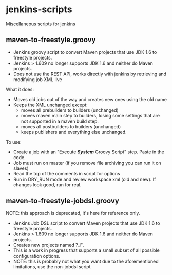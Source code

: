 # jenkins-scripts

Miscellaneous scripts for jenkins


maven-to-freestyle.groovy
-----------------------
* Jenkins groovy script to convert Maven projects that use JDK 1.6 to freestyle projects. 
* Jenkins > 1.609 no longer supports JDK 1.6 and neither do Maven projects. 
* Does not use the REST API, works directly with jenkins by retrieving and modifying job XML live

What it does:
* Moves old jobs out of the way and creates new ones using the old name
* Keeps the XML unchanged except:
  * moves all prebuilders to builders (unchanged)
  * moves maven main step to builders, losing some settings that are not supported in a maven build step.
  * moves all postbuilders to builders (unchanged)
  * keeps publishers and everything else unchanged.

To use:

* Create a job with an "Execute ***System*** Groovy Script" step.  Paste in the code.
* Job must run on master (if you remove file archiving you can run it on slaves)
* Read the top of the comments in script for options
* Run in DRY_RUN mode and review workspace xml (old and new).  If changes look good, run for real.


maven-to-freestyle-jobdsl.groovy
-----------------------
NOTE: this approach is deprecated, it's here for reference only.

* Jenkins Job DSL script to convert Maven projects that use JDK 1.6 to freestyle projects. 
* Jenkins > 1.609 no longer supports JDK 1.6 and neither do Maven projects. 
* Creates new projects named ?_F. 
* This is a work in progress that supports a small subset of all possible configuration options.
* NOTE: this is probably not what you want due to the aforementioned limitations, use the non-jobdsl script
